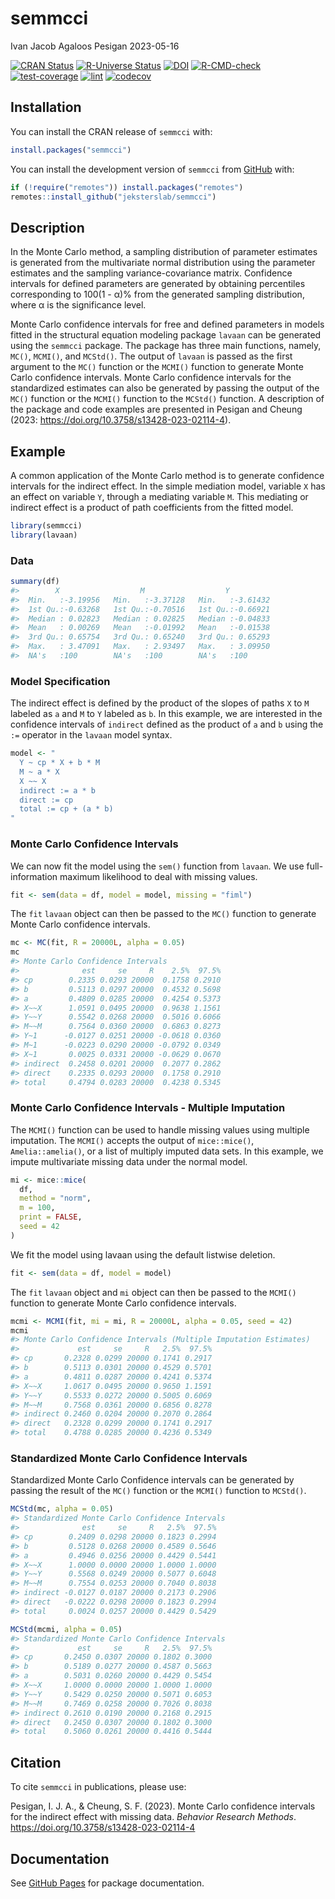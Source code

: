 semmcci
================
Ivan Jacob Agaloos Pesigan
2023-05-16

<!-- README.md is generated from README.Rmd. Please edit that file -->
<!-- badges: start -->

[![CRAN
Status](https://www.r-pkg.org/badges/version/semmcci)](https://cran.r-project.org/package=semmcci)
[![R-Universe
Status](https://jeksterslab.r-universe.dev/badges/semmcci)](https://jeksterslab.r-universe.dev)
[![DOI](https://zenodo.org/badge/DOI/10.3758/s13428-023-02114-4.svg)](https://doi.org/10.3758/s13428-023-02114-4)
[![R-CMD-check](https://github.com/jeksterslab/semmcci/workflows/R-CMD-check/badge.svg)](https://github.com/jeksterslab/semmcci/actions)
[![test-coverage](https://github.com/jeksterslab/semmcci/actions/workflows/test-coverage.yaml/badge.svg)](https://github.com/jeksterslab/semmcci/actions/workflows/test-coverage.yaml)
[![lint](https://github.com/jeksterslab/semmcci/actions/workflows/lint.yaml/badge.svg)](https://github.com/jeksterslab/semmcci/actions/workflows/lint.yaml)
[![codecov](https://codecov.io/gh/jeksterslab/semmcci/branch/main/graph/badge.svg?token=KVLUET3DJ6)](https://codecov.io/gh/jeksterslab/semmcci)
<!-- badges: end -->

## Installation

You can install the CRAN release of `semmcci` with:

``` r
install.packages("semmcci")
```

You can install the development version of `semmcci` from
[GitHub](https://github.com/jeksterslab/semmcci) with:

``` r
if (!require("remotes")) install.packages("remotes")
remotes::install_github("jeksterslab/semmcci")
```

## Description

In the Monte Carlo method, a sampling distribution of parameter
estimates is generated from the multivariate normal distribution using
the parameter estimates and the sampling variance-covariance matrix.
Confidence intervals for defined parameters are generated by obtaining
percentiles corresponding to 100(1 - α)% from the generated sampling
distribution, where α is the significance level.

Monte Carlo confidence intervals for free and defined parameters in
models fitted in the structural equation modeling package `lavaan` can
be generated using the `semmcci` package. The package has three main
functions, namely, `MC()`, `MCMI()`, and `MCStd()`. The output of
`lavaan` is passed as the first argument to the `MC()` function or the
`MCMI()` function to generate Monte Carlo confidence intervals. Monte
Carlo confidence intervals for the standardized estimates can also be
generated by passing the output of the `MC()` function or the `MCMI()`
function to the `MCStd()` function. A description of the package and
code examples are presented in Pesigan and Cheung (2023:
<https://doi.org/10.3758/s13428-023-02114-4>).

## Example

A common application of the Monte Carlo method is to generate confidence
intervals for the indirect effect. In the simple mediation model,
variable `X` has an effect on variable `Y`, through a mediating variable
`M`. This mediating or indirect effect is a product of path coefficients
from the fitted model.

``` r
library(semmcci)
library(lavaan)
```

### Data

``` r
summary(df)
#>        X                  M                  Y           
#>  Min.   :-3.19956   Min.   :-3.37128   Min.   :-3.61432  
#>  1st Qu.:-0.63268   1st Qu.:-0.70516   1st Qu.:-0.66921  
#>  Median : 0.02823   Median : 0.02825   Median :-0.04833  
#>  Mean   : 0.00269   Mean   :-0.01992   Mean   :-0.01538  
#>  3rd Qu.: 0.65754   3rd Qu.: 0.65240   3rd Qu.: 0.65293  
#>  Max.   : 3.47091   Max.   : 2.93497   Max.   : 3.09950  
#>  NA's   :100        NA's   :100        NA's   :100
```

### Model Specification

The indirect effect is defined by the product of the slopes of paths `X`
to `M` labeled as `a` and `M` to `Y` labeled as `b`. In this example, we
are interested in the confidence intervals of `indirect` defined as the
product of `a` and `b` using the `:=` operator in the `lavaan` model
syntax.

``` r
model <- "
  Y ~ cp * X + b * M
  M ~ a * X
  X ~~ X
  indirect := a * b
  direct := cp
  total := cp + (a * b)
"
```

### Monte Carlo Confidence Intervals

We can now fit the model using the `sem()` function from `lavaan`. We
use full-information maximum likelihood to deal with missing values.

``` r
fit <- sem(data = df, model = model, missing = "fiml")
```

The `fit` `lavaan` object can then be passed to the `MC()` function to
generate Monte Carlo confidence intervals.

``` r
mc <- MC(fit, R = 20000L, alpha = 0.05)
mc
#> Monte Carlo Confidence Intervals
#>              est     se     R    2.5%  97.5%
#> cp        0.2335 0.0293 20000  0.1758 0.2910
#> b         0.5113 0.0297 20000  0.4532 0.5698
#> a         0.4809 0.0285 20000  0.4254 0.5373
#> X~~X      1.0591 0.0495 20000  0.9638 1.1561
#> Y~~Y      0.5542 0.0268 20000  0.5016 0.6066
#> M~~M      0.7564 0.0360 20000  0.6863 0.8273
#> Y~1      -0.0127 0.0251 20000 -0.0618 0.0360
#> M~1      -0.0223 0.0290 20000 -0.0792 0.0349
#> X~1       0.0025 0.0331 20000 -0.0629 0.0670
#> indirect  0.2458 0.0201 20000  0.2077 0.2862
#> direct    0.2335 0.0293 20000  0.1758 0.2910
#> total     0.4794 0.0283 20000  0.4238 0.5345
```

### Monte Carlo Confidence Intervals - Multiple Imputation

The `MCMI()` function can be used to handle missing values using
multiple imputation. The `MCMI()` accepts the output of `mice::mice()`,
`Amelia::amelia()`, or a list of multiply imputed data sets. In this
example, we impute multivariate missing data under the normal model.

``` r
mi <- mice::mice(
  df,
  method = "norm",
  m = 100,
  print = FALSE,
  seed = 42
)
```

We fit the model using lavaan using the default listwise deletion.

``` r
fit <- sem(data = df, model = model)
```

The `fit` `lavaan` object and `mi` object can then be passed to the
`MCMI()` function to generate Monte Carlo confidence intervals.

``` r
mcmi <- MCMI(fit, mi = mi, R = 20000L, alpha = 0.05, seed = 42)
mcmi
#> Monte Carlo Confidence Intervals (Multiple Imputation Estimates)
#>             est     se     R   2.5%  97.5%
#> cp       0.2328 0.0299 20000 0.1741 0.2917
#> b        0.5113 0.0301 20000 0.4529 0.5701
#> a        0.4811 0.0287 20000 0.4241 0.5374
#> X~~X     1.0617 0.0495 20000 0.9650 1.1591
#> Y~~Y     0.5533 0.0272 20000 0.5005 0.6069
#> M~~M     0.7568 0.0361 20000 0.6856 0.8278
#> indirect 0.2460 0.0204 20000 0.2070 0.2864
#> direct   0.2328 0.0299 20000 0.1741 0.2917
#> total    0.4788 0.0285 20000 0.4236 0.5349
```

### Standardized Monte Carlo Confidence Intervals

Standardized Monte Carlo Confidence intervals can be generated by
passing the result of the `MC()` function or the `MCMI()` function to
`MCStd()`.

``` r
MCStd(mc, alpha = 0.05)
#> Standardized Monte Carlo Confidence Intervals
#>              est     se     R   2.5%  97.5%
#> cp        0.2409 0.0298 20000 0.1823 0.2994
#> b         0.5128 0.0268 20000 0.4589 0.5646
#> a         0.4946 0.0256 20000 0.4429 0.5441
#> X~~X      1.0000 0.0000 20000 1.0000 1.0000
#> Y~~Y      0.5568 0.0249 20000 0.5077 0.6048
#> M~~M      0.7554 0.0253 20000 0.7040 0.8038
#> indirect -0.0127 0.0187 20000 0.2173 0.2906
#> direct   -0.0222 0.0298 20000 0.1823 0.2994
#> total     0.0024 0.0257 20000 0.4429 0.5429
```

``` r
MCStd(mcmi, alpha = 0.05)
#> Standardized Monte Carlo Confidence Intervals
#>             est     se     R   2.5%  97.5%
#> cp       0.2450 0.0307 20000 0.1802 0.3000
#> b        0.5189 0.0277 20000 0.4587 0.5663
#> a        0.5031 0.0260 20000 0.4429 0.5454
#> X~~X     1.0000 0.0000 20000 1.0000 1.0000
#> Y~~Y     0.5429 0.0250 20000 0.5071 0.6053
#> M~~M     0.7469 0.0258 20000 0.7026 0.8038
#> indirect 0.2610 0.0190 20000 0.2168 0.2915
#> direct   0.2450 0.0307 20000 0.1802 0.3000
#> total    0.5060 0.0261 20000 0.4416 0.5444
```

## Citation

To cite `semmcci` in publications, please use:

Pesigan, I. J. A., & Cheung, S. F. (2023). Monte Carlo confidence
intervals for the indirect effect with missing data. *Behavior Research
Methods*. <https://doi.org/10.3758/s13428-023-02114-4>

## Documentation

See [GitHub Pages](https://jeksterslab.github.io/semmcci/index.html) for
package documentation.
